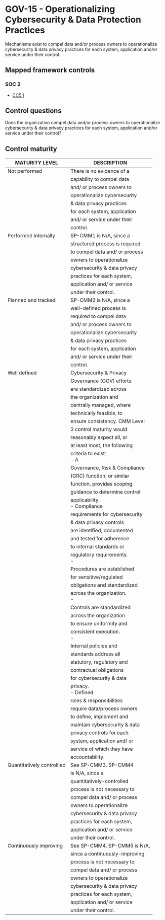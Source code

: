 # GOV-15 - Operationalizing Cybersecurity & Data Protection Practices
Mechanisms exist to compel data and/or process owners to operationalize cybersecurity & data privacy practices for each system, application and/or service under their control.
## Mapped framework controls
### SOC 2
- [CC5.1](../soc2/cc51.md)
## Control questions
Does the organization compel data and/or process owners to operationalize cybersecurity & data privacy practices for each system, application and/or service under their control?
## Control maturity
|       MATURITY LEVEL       |          DESCRIPTION           |
|----------------------------|--------------------------------|
| Not performed              | There is no evidence of a      |
|                            | capability to compel data      |
|                            | and/ or process owners to      |
|                            | operationalize cybersecurity   |
|                            | & data privacy practices       |
|                            | for each system, application   |
|                            | and/ or service under their    |
|                            | control.                       |
| Performed internally       | SP-CMM1 is N/A, since a        |
|                            | structured process is required |
|                            | to compel data and/ or process |
|                            | owners to operationalize       |
|                            | cybersecurity & data privacy   |
|                            | practices for each system,     |
|                            | application and/ or service    |
|                            | under their control.           |
| Planned and tracked        | SP-CMM2 is N/A, since a        |
|                            | well-defined process is        |
|                            | required to compel data        |
|                            | and/ or process owners to      |
|                            | operationalize cybersecurity   |
|                            | & data privacy practices       |
|                            | for each system, application   |
|                            | and/ or service under their    |
|                            | control.                       |
| Well defined               | Cybersecurity & Privacy        |
|                            | Governance (GOV) efforts       |
|                            | are standardized across        |
|                            | the organization and           |
|                            | centrally managed, where       |
|                            | technically feasible, to       |
|                            | ensure consistency. CMM Level  |
|                            | 3 control maturity would       |
|                            | reasonably expect all, or      |
|                            | at least most, the following   |
|                            | criteria to exist:<br>- A      |
|                            | Governance, Risk & Compliance  |
|                            | (GRC) function, or similar     |
|                            | function, provides scoping     |
|                            | guidance to determine control  |
|                            | applicability.<br>- Compliance |
|                            | requirements for cybersecurity |
|                            | & data privacy controls        |
|                            | are identified, documented     |
|                            | and tested for adherence       |
|                            | to internal standards or       |
|                            | regulatory requirements. <br>- |
|                            | Procedures are established     |
|                            | for sensitive/regulated        |
|                            | obligations and standardized   |
|                            | across the organization. <br>- |
|                            | Controls are standardized      |
|                            | across the organization        |
|                            | to ensure uniformity and       |
|                            | consistent execution.<br>-     |
|                            | Internal policies and          |
|                            | standards address all          |
|                            | statutory, regulatory and      |
|                            | contractual obligations        |
|                            | for cybersecurity & data       |
|                            | privacy.<br>- Defined          |
|                            | roles & responsibilities       |
|                            | require data/process owners    |
|                            | to define, implement and       |
|                            | maintain cybersecurity & data  |
|                            | privacy controls for each      |
|                            | system, application and/ or    |
|                            | service of which they have     |
|                            | accountability.                |
| Quantitatively controllled | See SP-CMM3. SP-CMM4           |
|                            | is N/A, since a                |
|                            | quantitatively-controlled      |
|                            | process is not necessary to    |
|                            | compel data and/ or process    |
|                            | owners to operationalize       |
|                            | cybersecurity & data privacy   |
|                            | practices for each system,     |
|                            | application and/ or service    |
|                            | under their control.           |
| Continuously improving     | See SP-CMM4. SP-CMM5 is N/A,   |
|                            | since a continuously-improving |
|                            | process is not necessary to    |
|                            | compel data and/ or process    |
|                            | owners to operationalize       |
|                            | cybersecurity & data privacy   |
|                            | practices for each system,     |
|                            | application and/ or service    |
|                            | under their control.           |
